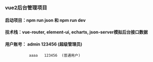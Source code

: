 ### vue2后台管理项目
#### 启动项目：npm run json 和 npm run dev
#### 技术栈：vue-router, element-ui, echarts, json-server模拟后台接口数据
#### 用户账号： admin  123456  (超级管理员)
               aaaa   123456  (普通用户)
